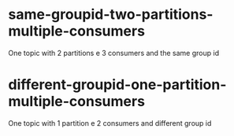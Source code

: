 # same-groupid-two-partitions-multiple-consumers

One topic with 2 partitions e 3 consumers and the same group id

# different-groupid-one-partition-multiple-consumers

One topic with 1 partition e 2 consumers and different group id